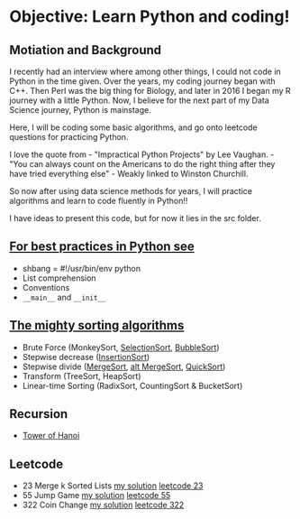 # Objective: Learn Python and coding!
## Motiation and Background
I recently had an interview where among other things, I could not code in Python in the time given. Over the years, my coding journey began with C++. Then Perl was the big thing for Biology, and later in 2016 I began my R journey with a little Python. Now, I believe for the next part of my Data Science journey, Python is mainstage.

Here, I will be coding some basic algorithms, and go onto leetcode questions for practicing Python.

I love the quote from - "Impractical Python Projects" by Lee Vaughan. - "You can always count on the Americans to do the right thing after they have tried everything else" - Weakly linked to Winston Churchill. 

So now after using data science methods for years, I will practice algorithms and learn to code fluently in Python!!

I have ideas to present this code, but for now it lies in the src folder.

## [For best practices in Python see](Best_Practices_Python.md)
- shbang  = #!/usr/bin/env python
- List comprehension
- Conventions
- `__main__` and `__init__`


## [The mighty sorting algorithms](SortingAlgorithms.md)
- Brute Force (MonkeySort, [SelectionSort](src/SelectionSort.py), [BubbleSort](src/BubbleSort.py))
- Stepwise decrease ([InsertionSort](src/InsertSort.py))
- Stepwise divide ([MergeSort](src/MergeSort_Pythony.py), [alt MergeSort](src/MergeSort.py), [QuickSort](src/QuickSort.py))
- Transform (TreeSort, HeapSort)
- Linear-time Sorting (RadixSort, CountingSort & BucketSort)

## Recursion
- [Tower of Hanoi](src/TowerOfHanoi.py)


## Leetcode
- 23 Merge k Sorted Lists [my solution](src/MergeKSortedLists.py)  [leetcode 23](https://leetcode.com/problems/merge-k-sorted-lists/description/)
- 55 Jump Game [my solution](src/LC55_JumpGame.py)    [leetcode 55](https://leetcode.com/problems/jump-game/description/)
- 322 Coin Change [my solution](src/LC322_CoinChange.py)    [leetcode 322](https://leetcode.com/problems/coin-change/description/)
 